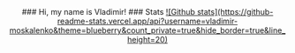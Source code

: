 <div align="center">
### Hi, my name is Vladimir!
### Stats
  <a href="#">![Github stats](https://github-readme-stats.vercel.app/api?username=vladimir-moskalenko&theme=blueberry&count_private=true&hide_border=true&line_height=20)</a>
</div>
